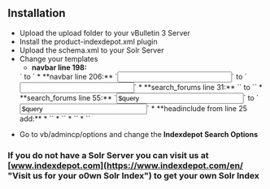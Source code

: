 ## Installation

* Upload the upload folder to your vBulletin 3 Server
* Install the product-indexdepot.xml plugin
* Upload the schema.xml to your Solr Server
* Change your templates
    * **navbar line 198:** 
	<form action="search.php?do=process" method="post">` to `<form action="indexdepot_solrsearch.php?do=process" method="post">
	* **navbar line 206:** `<input type="text" class="bginput" name="query" size="25" tabindex="1001" />` to `<input id="autocomplete" type="text" class="bginput" name="query" size="25" tabindex="1001" />`
	* **search_forums line 31:** `<form action="search.php?do=process" method="post" name="vbform" id="searchform" style="display:block; margin:0px">` to `<form action="indexdepot_solrsearch.php?do=process" method="post" name="vbform" id="searchform" style="display:block; margin:0px">`
	* **search_forums line 55:** `<input type="text" class="bginput" name="query" size="35" value="$query" style="width:250px" />` to `<input id="autocomplete" type="text" class="bginput" name="query" size="35" value="$query" style="width:250px" />`
	* **headinclude from line 25 add:** 
	* `<link rel="stylesheet" href="http://ajax.googleapis.com/ajax/libs/jqueryui/1.8.18/themes/smoothness/jquery-ui.css" type="text/css" media="screen" />`
	* `<script type="text/javascript" src="http://ajax.googleapis.com/ajax/libs/jquery/1.7.1/jquery.min.js"></script>`
	* `<script type="text/javascript" src="http://ajax.googleapis.com/ajax/libs/jqueryui/1.8.18/jquery-ui.min.js"></script>`
	* `<script>`
	* `$(document).ready(function() {`
	* `$("input#autocomplete").autocomplete({`
	* `source: "indexdepot_autocomplete.php"`
	* `});`
	* `});`
	* `</script>`
* Go to vb/admincp/options and change the **Indexdepot Search Options**

### If you do not have a Solr Server you can visit us at [www.indexdepot.com](https://www.indexdepot.com/en/ "Visit us for your o0wn Solr Index") to get your own Solr Index
